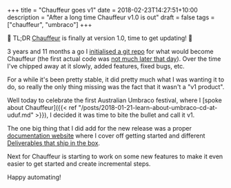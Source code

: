 +++
title = "Chauffeur goes v1"
date = 2018-02-23T14:27:51+10:00
description = "After a long time Chauffeur v1.0 is out"
draft = false
tags = ["chauffeur", "umbraco"]
+++

:tada: TL;DR [Chauffeur](https://aaronpowell.github.io/Chauffeur) is finally at version 1.0, time to get updating! :tada:

3 years and 11 months a go I [initialised a git repo](https://github.com/aaronpowell/Chauffeur/commit/ba216f1fee020f98a209cce82eebbdd126ea9134) for what would become Chauffeur (the first actual code was [not much later that day](https://github.com/aaronpowell/Chauffeur/commit/b4ef56157991a25043ab435b79a3e0c900c23543)). Over the time I've chipped away at it slowly, added features, fixed bugs, etc.

For a while it's been pretty stable, it did pretty much what I was wanting it to do, so really the only thing missing was the fact that it wasn't a "v1 product".

Well today to celebrate the first Australian Umbraco festival, where I [spoke about Chauffeur]({{< ref "/posts/2018-01-21-learn-about-umbraco-cd-at-uduf.md" >}}), I decided it was time to bite the bullet and call it v1.

The one big thing that I did add for the new release was a proper [documentation website](https://aaronpowell.github.io/Chauffeur/) where I cover off getting started and different [Deliverables that ship in the box](https://aaronpowell.github.io/Chauffeur/available-deliverables.html).

Next for Chauffeur is starting to work on some new features to make it even easier to get started and create incremental steps.

Happy automating!